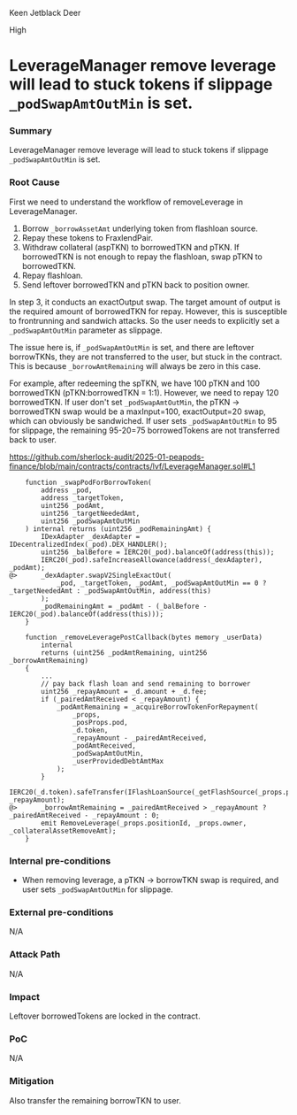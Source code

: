 Keen Jetblack Deer

High

# LeverageManager remove leverage will lead to stuck tokens if slippage `_podSwapAmtOutMin` is set.


### Summary

LeverageManager remove leverage will lead to stuck tokens if slippage `_podSwapAmtOutMin` is set.

### Root Cause

First we need to understand the workflow of removeLeverage in LeverageManager.

1. Borrow `_borrowAssetAmt` underlying token from flashloan source.
2. Repay these tokens to FraxlendPair.
3. Withdraw collateral (aspTKN) to borrowedTKN and pTKN. If borrowedTKN is not enough to repay the flashloan, swap pTKN to borrowedTKN.
4. Repay flashloan.
5. Send leftover borrowedTKN and pTKN back to position owner.

In step 3, it conducts an exactOutput swap. The target amount of output is the required amount of borrowedTKN for repay. However, this is susceptible to frontrunning and sandwich attacks. So the user needs to explicitly set a `_podSwapAmtOutMin` parameter as slippage.

The issue here is, if `_podSwapAmtOutMin` is set, and there are leftover borrowTKNs, they are not transferred to the user, but stuck in the contract. This is because `_borrowAmtRemaining` will always be zero in this case.

For example, after redeeming the spTKN, we have 100 pTKN and 100 borrowedTKN (pTKN:borrowedTKN = 1:1). However, we need to repay 120 borrowedTKN. If user don't set `_podSwapAmtOutMin`, the pTKN -> borrowedTKN swap would be a maxInput=100, exactOutput=20 swap, which can obviously be sandwiched. If user sets `_podSwapAmtOutMin` to 95 for slippage, the remaining 95-20=75 borrowedTokens are not transferred back to user.

https://github.com/sherlock-audit/2025-01-peapods-finance/blob/main/contracts/contracts/lvf/LeverageManager.sol#L1

```solidity
    function _swapPodForBorrowToken(
        address _pod,
        address _targetToken,
        uint256 _podAmt,
        uint256 _targetNeededAmt,
        uint256 _podSwapAmtOutMin
    ) internal returns (uint256 _podRemainingAmt) {
        IDexAdapter _dexAdapter = IDecentralizedIndex(_pod).DEX_HANDLER();
        uint256 _balBefore = IERC20(_pod).balanceOf(address(this));
        IERC20(_pod).safeIncreaseAllowance(address(_dexAdapter), _podAmt);
@>      _dexAdapter.swapV2SingleExactOut(
            _pod, _targetToken, _podAmt, _podSwapAmtOutMin == 0 ? _targetNeededAmt : _podSwapAmtOutMin, address(this)
        );
        _podRemainingAmt = _podAmt - (_balBefore - IERC20(_pod).balanceOf(address(this)));
    }

    function _removeLeveragePostCallback(bytes memory _userData)
        internal
        returns (uint256 _podAmtRemaining, uint256 _borrowAmtRemaining)
    {
        ...
        // pay back flash loan and send remaining to borrower
        uint256 _repayAmount = _d.amount + _d.fee;
        if (_pairedAmtReceived < _repayAmount) {
            _podAmtRemaining = _acquireBorrowTokenForRepayment(
                _props,
                _posProps.pod,
                _d.token,
                _repayAmount - _pairedAmtReceived,
                _podAmtReceived,
                _podSwapAmtOutMin,
                _userProvidedDebtAmtMax
            );
        }
        IERC20(_d.token).safeTransfer(IFlashLoanSource(_getFlashSource(_props.positionId)).source(), _repayAmount);
@>      _borrowAmtRemaining = _pairedAmtReceived > _repayAmount ? _pairedAmtReceived - _repayAmount : 0;
        emit RemoveLeverage(_props.positionId, _props.owner, _collateralAssetRemoveAmt);
    }

```

### Internal pre-conditions

- When removing leverage, a pTKN -> borrowTKN swap is required, and user sets `_podSwapAmtOutMin` for slippage.

### External pre-conditions

N/A

### Attack Path

N/A

### Impact

Leftover borrowedTokens are locked in the contract.

### PoC

N/A

### Mitigation

Also transfer the remaining borrowTKN to user.
